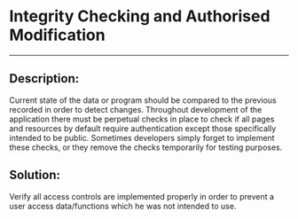 # Integrity Checking and Authorised Modification
-------

## Description:

Current state of the data or program should be compared to the previous recorded in order to detect changes.
Throughout development of the application there must be perpetual checks in place to check if all 
pages and resources by default require authentication except those specifically intended to be public.
Sometimes developers simply forget to implement these checks, or they remove the checks temporarily 
for testing purposes. 

## Solution:

Verify all access controls are implemented properly in order to prevent a user access data/functions which 
he was not intended to use.
